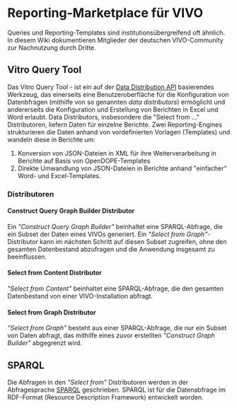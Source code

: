 # Reporting-Marketplace für VIVO

Queries und Reporting-Templates sind institutionsübergreifend oft ähnlich. In diesem Wiki dokumentieren Mitglieder der deutschen VIVO-Community zur Nachnutzung durch Dritte.


## Vitro Query Tool

Das Vitro Query Tool - ist ein auf der [Data Distribution API](https://wiki.lyrasis.org/display/VIVODOC110x/Data+Distribution+API) basierendes Werkzeug, das einerseits eine Benutzeroberfläche für die Konfiguration von Datenbfragen (mithilfe von so genannten *data distributors*) ermöglicht und andererseits die Konfiguration und Erstellung von Berichten in Excel und Word erlaubt. 
Data Distributors, insbesondere die "Select from ..." Distributoren, liefern Daten für einzelne Berichte. 
Zwei Reporting-Engines strukturieren die Daten anhand von vordefinierten Vorlagen (Templates) und wandeln diese in Berichte um:
1. Konversion von JSON-Dateien in XML für ihre Weiterverarbeitung in Berichte auf Basis von OpenDOPE-Templates
2. Direkte Umwandlung von JSON-Dateien in Berichte anhand "einfacher" Word- und Excel-Templates.

### Distributoren

#### Construct Query Graph Builder Distributor
Ein *"Construct Query Graph Builder"* beinhaltet eine SPARQL-Abfrage, die ein Subset der Daten eines VIVOs generiert. Ein *"Select from Graph"*-Distributor kann im nächsten Schritt auf diesen Subset zugreifen, ohne den gesamten Datenbestand abzufragen und die Anwendung insgesamt zu beeinflussen.

#### Select from Content Distributor
*"Select from Content"*  beinhaltet eine SPARQL-Abfrage, die den gesamten Datenbestand von einer VIVO-Installation abfragt.

#### Select from Graph Distributor 
*"Select from Graph"* besteht aus einer SPARQL-Abfrage, die nur ein Subset von Daten abfragt, das mithilfe eines zuvor erstellten *"Construct Graph Builder"* abgegrenzt wird.

## SPARQL

Die Abfragen in den *"Select from"* Distributoren werden in der Abfragesprache [SPARQL](https://www.w3.org/TR/rdf-sparql-query/) geschrieben. SPARQL ist für die Datenabfrage im RDF-Format (Resource Description Framework) entwickelt worden.
